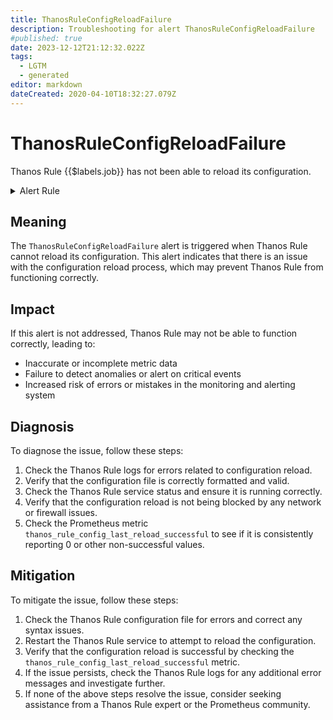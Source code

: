 ```yaml
---
title: ThanosRuleConfigReloadFailure
description: Troubleshooting for alert ThanosRuleConfigReloadFailure
#published: true
date: 2023-12-12T21:12:32.022Z
tags: 
  - LGTM
  - generated
editor: markdown
dateCreated: 2020-04-10T18:32:27.079Z
---
```


# ThanosRuleConfigReloadFailure

Thanos Rule {{$labels.job}} has not been able to reload its configuration.

<details>
  <summary>Alert Rule</summary>

{{% rule "thanos/thanos-ruler.yml" "ThanosRuleConfigReloadFailure" %}}

{{% comment %}}

```yaml
alert: ThanosRuleConfigReloadFailure
expr: avg by (job, instance) (thanos_rule_config_last_reload_successful{job=~".*thanos-rule.*"}) != 1
for: 5m
labels:
    severity: info
annotations:
    summary: Thanos Rule Config Reload Failure (instance {{ $labels.instance }})
    description: |-
        Thanos Rule {{$labels.job}} has not been able to reload its configuration.
          VALUE = {{ $value }}
          LABELS = {{ $labels }}
    runbook: https://github.com/srerun/prometheus-alerts/blob/main/content/runbooks/thanos-ruler/ThanosRuleConfigReloadFailure.md

```

{{% /comment %}}

</details>


## Meaning

The `ThanosRuleConfigReloadFailure` alert is triggered when Thanos Rule cannot reload its configuration. This alert indicates that there is an issue with the configuration reload process, which may prevent Thanos Rule from functioning correctly.

## Impact

If this alert is not addressed, Thanos Rule may not be able to function correctly, leading to:

* Inaccurate or incomplete metric data
* Failure to detect anomalies or alert on critical events
* Increased risk of errors or mistakes in the monitoring and alerting system

## Diagnosis

To diagnose the issue, follow these steps:

1. Check the Thanos Rule logs for errors related to configuration reload.
2. Verify that the configuration file is correctly formatted and valid.
3. Check the Thanos Rule service status and ensure it is running correctly.
4. Verify that the configuration reload is not being blocked by any network or firewall issues.
5. Check the Prometheus metric `thanos_rule_config_last_reload_successful` to see if it is consistently reporting 0 or other non-successful values.

## Mitigation

To mitigate the issue, follow these steps:

1. Check the Thanos Rule configuration file for errors and correct any syntax issues.
2. Restart the Thanos Rule service to attempt to reload the configuration.
3. Verify that the configuration reload is successful by checking the `thanos_rule_config_last_reload_successful` metric.
4. If the issue persists, check the Thanos Rule logs for any additional error messages and investigate further.
5. If none of the above steps resolve the issue, consider seeking assistance from a Thanos Rule expert or the Prometheus community.